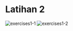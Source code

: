 # Latihan 2
![exercises1-1](https://user-images.githubusercontent.com/70604577/160036745-268ed519-90ae-4eb4-aa41-ad4785ee6547.png)
![exercises1-2](https://user-images.githubusercontent.com/70604577/160036755-a0f635bf-9d61-4265-a3be-91f180959907.png)